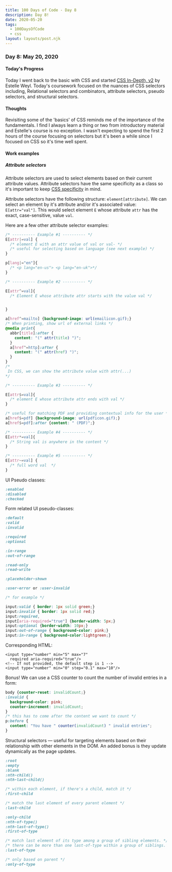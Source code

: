 ```yaml
---
title: 100 Days of Code - Day 8
description: Day 8!
date: 2020-05-20
tags: 
  - 100DaysOfCode
  - css
layout: layouts/post.njk
---
```


### Day 8: May 20, 2020

#### Today's Progress

Today I went back to the basic with CSS and started [CSS In-Depth, v2](https://frontendmasters.com/courses/css-in-depth-v2/) by Estelle Weyl. Today's coursework focused on the nuances of CSS selectors including, Relational selectors and combinators, attribute selectors, pseudo selectors, and structural selectors.

#### Thoughts

Revisiting some of the 'basics' of CSS reminds me of the importance of the fundamentals. I find I always learn a thing or two from introductory material and Estelle's course is no exception. I wasn't expecting to spend the first 2 hours of the course focusing on selectors but it's been a while since I focused on CSS so it's time well spent.

#### Work examples

##### Attribute selectors

Attribute selectors are used to select elements based on their current attribute values. Attribute selectors have the same specificity as a class so it's important to keep [CSS specificity](https://developer.mozilla.org/en-US/docs/Web/CSS/Specificity) in mind.

Attribute selectors have the following structure: `element[attribute]`. We can select an element by it's attribute and/or it's associated value: `E[attr="val"]`. This would select element `E` whose attribute `attr` has the exact, case-sensitive, value `val`.

Here are a few other attribute selector examples:

```css
/* ---------- Example #1 ---------- */
E[attr|=val] {
  /* element E with an attr value of val or val- */
  /* useful for selecting based on language (see next example) */
}

p[lang|="en"]{
  /* <p lang="en-us"> <p lang="en-uk">*/
}

/* ---------- Example #2 ---------- */

E[attr^=val]{
  /* Element E whose attribute attr starts with the value val */


}

a[href^=mailto] {background-image: url(emailicon.gif);}
/* When printing, show url of external links */
@media print{
  abbr[title]:after {
    content: "(" attr(title) ")";
  }
  a[href^=http]:after {
    content: "(" attr(href) ")";
  }
}
/*
 In CSS, we can show the attribute value with attr(...)
*/

/* ---------- Example #3 ---------- */

E[attr$=val]{
  /* element E whose attribute attr ends with val */
}

/* useful for matching PDF and providing contextual info for the user */
a[href$=pdf] {background-image: url(pdficon.gif);}
a[href$=pdf]:after {content: " (PDF)";}

/* ---------- Example #4 ---------- */
E[attr*=val]{
  /* String val is anywhere in the content */
}

/* ---------- Example #5 ---------- */
E[attr~=val] {
  /* full word val  */
}
```
UI Pseudo classes:

```css
:enabled
:disabled
:checked
```

Form related UI pseudo-classes:

```css
:default
:valid
:invalid

:required
:optional

:in-range
:out-of-range

:read-only
:read-write

:placeholder-shown

:user-error or :user-invalid

/* for example */

input:valid { border: 1px solid green;}
input:invalid { border: 1px solid red;}
input:required,
input[aria-required="true"] {border-width: 5px;}
input:optional {border-width: 10px;}
input:out-of-range { background-color: pink;}
input:in-range { background-color:lightgreen;}
```

Corresponding HTML:

```
<input type="number" min="5" max="7"
  required aria-required="true"/>
<!-- If not provided, the default step is 1 -->
<input type="number" min="0" step="0.1" max="10"/>
```

Bonus! We can use a CSS counter to count the number of invalid entries in a form:

```css
body {counter-reset: invalidCount;}
:invalid {
  background-color: pink;
  counter-increment: invalidCount;
}
/* this has to come after the content we want to count */
p:before {
  content: "You have " counter(invalidCount) " invalid entries";
}
```

Structural selectors — useful for targeting elements based on their relationship with other elements in the DOM. An added bonus is they update dynamically as the page updates.

```css
:root
:empty
:blank
:nth-child()
:nth-last-child()

/* within each element, if there's a child, match it */
:first-child

/* match the last element of every parent element */
:last-child

:only-child
:nth-of-type()
:nth-last-of-type()
:first-of-type

/* match last element of its type among a group of sibling elements. */
/* there can be more than one last-of-type within a group of siblings. */
:last-of-type

/* only based on parent */
:only-of-type
```
